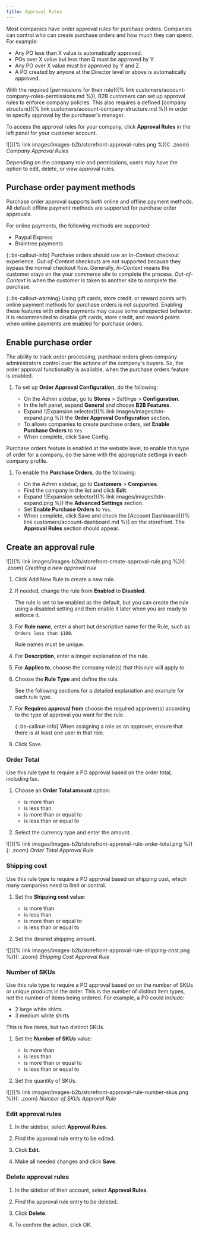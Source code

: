 ```yaml
---
title: Approval Rules
---
```


Most companies have order approval rules for purchase orders. Companies can control who can create purchase orders and how much they can spend.
For example:

* Any PO less than X value is automatically approved.
* POs over X value but less than Q must be approved by Y.
* Any PO over X value must be approved by Y and Z.
* A PO created by anyone at the Director level or above is automatically approved.

With the required [permissions for their role]({% link customers/account-company-roles-permissions.md %}), B2B customers can set up approval rules to enforce company policies. This also requires a defined [company structure]({% link customers/account-company-structure.md %}) in order to specify approval by the purchaser's manager.

To access the approval rules for your company, click **Approval Rules** in the left panel for your customer account.

![]({% link images/images-b2b/storefront-approval-rules.png %}){: .zoom}
_Company Approval Rules_

Depending on the company role and permissions, users may have the option to edit, delete, or view approval rules.

## Purchase order payment methods

Purchase order approval supports both online and offline payment methods.
All default offline payment methods are supported for purchase order approvals.

For online payments, the following methods are supported:

* Paypal Express
* Braintree payments

{:.bs-callout-info}
Purchase orders should use an _In-Context_ checkout experience. _Out-of-Context_ checkouts are not supported because they bypass the normal checkout flow.
Generally, _In-Context_ means the customer stays on the your commerce site to complete the process. _Out-of-Context_ is when the customer is taken to another site to complete the purchase.

{:.bs-callout-warning}
Using gift cards, store credit, or reward points with online payment methods for purchase orders is not supported. Enabling these features with online payments may cause some unexpected behavior. It is recommended to disable gift cards, store credit, and reward points when online payments are enabled for purchase orders.

## Enable purchase order

The ability to track order processing, purchase orders gives company administrators control over the actions of the company's buyers. So, the order approval functionality is available, when the purchase orders feature is enabled.

1. To set up **Order Approval Configuration**, do the following:

   - On the _Admin_ sidebar, go to **Stores** > _Settings_ > **Configuration**.
   - In the left panel, expand **General** and choose **B2B Features**.
   - Expand ![Expansion selector]({% link images/images/btn-expand.png %}) the **Order Approval Configuration** section.
   - To allows companies to create purchase orders, set **Enable Purchase Orders** to `Yes`.
   - When complete, click <span class="btn">Save Config</span>.

Purchase orders feature is enabled at the website level, to enable this type of order for a company, do the same with the appropriate settings in each company profile.

1. To enable the **Purchase Orders**, do the following:

   - On the _Admin_ sidebar, go to **Customers** > **Companies**.
   - Find the company in the list and click **Edit**.
   - Expand ![Expansion selector]({% link images/images/btn-expand.png %}) the **Advanced Settings** section.
   - Set **Enable Purchase Orders** to `Yes`.
   - When complete, click <span class="btn">Save</span> and check the [Account Dashboard]({% link customers/account-dashboard.md %}) on the storefront. The **Approval Rules** section should appear.

## Create an approval rule

![]({% link images/images-b2b/storefront-create-approval-rule.png %}){: .zoom}
_Creating a new approval rule_

1. Click <span class="btn">Add New Rule<span> to create a new rule.

1. If needed, change the rule from **Enabled** to **Disabled**.

   The rule is set to be enabled as the default, but you can create the rule using a disabled setting and then enable it later when you are ready to enforce it.

1. For **Rule name**, enter a short but descriptive name for the Rule, such as `Orders less than $100`.

   Rule names must be unique.

1. For **Description**, enter a longer explanation of the rule.

1. For **Applies to**, choose the company role(s) that this rule will apply to.

1. Choose the **Rule Type** and define the rule.

   See the following sections for a detailed explanation and example for each rule type.

1. For **Requires approval from** choose the required approver(s) according to the type of approval you want for the rule.

   {:.bs-callout-info}
   When assigning a role as an approver, ensure that there is at least one user in that role.

1. Click <span class="btn">Save</span>.

### Order Total

Use this rule type to require a PO approval based on the order total, including tax.

1. Choose an **Order Total amount** option:

   * is more than
   * is less than
   * is more than or equal to
   * is less than or equal to

1. Select the currency type and enter the amount.

![]({% link images/images-b2b/storefront-approval-rule-order-total.png %}){: .zoom}
_Order Total Approval Rule_

### Shipping cost

Use this rule type to require a PO approval based on shipping cost, which many companies need to limit or control.

1. Set the **Shipping cost value**:

   * is more than
   * is less than
   * is more than or equal to
   * is less than or equal to

1. Set the desired shipping amount.

![]({% link images/images-b2b/storefront-approval-rule-shipping-cost.png %}){: .zoom}
_Shipping Cost Approval Rule_

### Number of SKUs

Use this rule type to require a PO approval based on on the number of SKUs or unique products in the order. This is the number of distinct item types, not the number of items being ordered. For example, a PO could include:

* 2 large white shirts
* 3 medium white shirts

This is five items, but two distinct SKUs.

1. Set the **Number of SKUs** value:

   * is more than
   * is less than
   * is more than or equal to
   * is less than or equal to

1. Set the quantity of SKUs.

![]({% link images/images-b2b/storefront-approval-rule-number-skus.png %}){: .zoom}
_Number of SKUs Approval Rule_

### Edit approval rules

1. In the sidebar, select **Approval Rules**.

1. Find the approval rule entry to be edited.

1. Click **Edit**.

1. Make all needed changes and click **Save**.

### Delete approval rules

1. In the sidebar of their account, select **Approval Rules**.

1. Find the approval rule entry to be deleted.

1. Click **Delete**.

1. To confirm the action, click <span class="btn">OK<span>.
